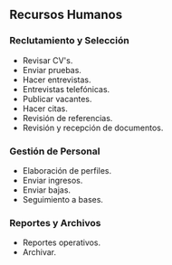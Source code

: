 ## Recursos Humanos

### Reclutamiento y Selección
- Revisar CV's.
- Enviar pruebas.
- Hacer entrevistas.
- Entrevistas telefónicas.
- Publicar vacantes.
- Hacer citas.
- Revisión de referencias.
- Revisión y recepción de documentos.

### Gestión de Personal
- Elaboración de perfiles.
- Enviar ingresos.
- Enviar bajas.
- Seguimiento a bases.

### Reportes y Archivos
- Reportes operativos.
- Archivar.
